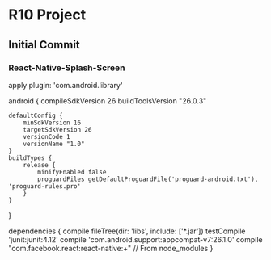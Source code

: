 # R10 Project

## Initial Commit 


### React-Native-Splash-Screen

apply plugin: 'com.android.library'

android {
    compileSdkVersion 26
    buildToolsVersion "26.0.3"

    defaultConfig {
        minSdkVersion 16
        targetSdkVersion 26
        versionCode 1
        versionName "1.0"
    }
    buildTypes {
        release {
            minifyEnabled false
            proguardFiles getDefaultProguardFile('proguard-android.txt'), 'proguard-rules.pro'
        }
    }
}

dependencies {
    compile fileTree(dir: 'libs', include: ['*.jar'])
    testCompile 'junit:junit:4.12'
    compile 'com.android.support:appcompat-v7:26.1.0'
    compile "com.facebook.react:react-native:+" // From node_modules
}
